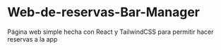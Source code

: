# Web-de-reservas-Bar-Manager
Página web simple hecha con React y TailwindCSS para permitir hacer reservas a la app 
